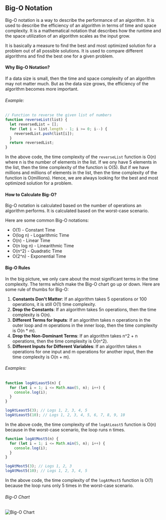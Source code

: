 ## Big-O Notation

Big-O notation is a way to describe the performance of an algorithm. It is used to describe the efficiency of an algorithm in terms of time and space complexity. It is a mathematical notation that describes how the runtime and the space utilization of an algorithm scales as the input grow.

It is basically a measure to find the best and most optimized solution for a problem out of all possible solutions. It is used to compare different algorithms and find the best one for a given problem.

#### Why Big-O Notation?

If a data size is small, then the time and space complexity of an algorithm may not matter much. But as the data size grows, the efficiency of the algorithm becomes more important.

###### Example:

```js
// Function to reverse the given list of numbers
function reverseList(list) {
  let reversedList = [];
  for (let i = list.length - 1; i >= 0; i--) {
    reversedList.push(list[i]);
  }
  return reversedList;
}
```

In the above code, the time complexity of the `reverseList` function is O(n) where n is the number of elements in the list. If we ony have 5 elements in the list, then the time complexity of the function is O(5). But if we have millions and millions of elements in the list, then the time complexity of the function is O(millions). Hence, we are always looking for the best and most optimized solution for a problem.

#### How to Calculate Big-O?

Big-O notation is calculated based on the number of operations an algorithm performs. It is calculated based on the worst-case scenario.

Here are some common Big-O notations:

- O(1) - Constant Time
- O(log n) - Logarithmic Time
- O(n) - Linear Time
- O(n log n) - Linearithmic Time
- O(n^2) - Quadratic Time
- O(2^n) - Exponential Time

#### Big-O Rules

In the big picture, we only care about the most significant terms in the time complexity. The terms which make the Big-O chart go up or down. Here are some rule of thumbs for Big-O:

1. **Constants Don't Matter**: If an algorithm takes 5 operations or 100 operations, it is still O(1) time complexity.
2. **Drop the Constants**: If an algorithm takes 5n operations, then the time complexity is O(n).
3. **Different Terms for Inputs**: If an algorithm takes n operations in the outer loop and m operations in the inner loop, then the time complexity is O(n \* m).
4. **Drop the Non-Dominant Terms**: If an algorithm takes n^2 + n operations, then the time complexity is O(n^2).
5. **Different Inputs for Different Variables**: If an algorithm takes n operations for one input and m operations for another input, then the time complexity is O(n + m).

###### Examples:

```js
function logAtLeast5(n) {
  for (let i = 1; i <= Math.max(5, n); i++) {
    console.log(i);
  }
}

logAtLeast5(3); // Logs 1, 2, 3, 4, 5
logAtLeast5(10); // Logs 1, 2, 3, 4, 5, 6, 7, 8, 9, 10
```

In the above code, the time complexity of the `logAtLeast5` function is O(n) because in the worst-case scenario, the loop runs n times.

```js
function logAtMost5(n) {
  for (let i = 1; i <= Math.min(5, n); i++) {
    console.log(i);
  }
}

logAtMost5(3); // Logs 1, 2, 3
logAtMost5(10); // Logs 1, 2, 3, 4, 5
```

In the above code, the time complexity of the `logAtMost5` function is O(1) because the loop runs only 5 times in the worst-case scenario.

###### Big-O Chart

![Big-O Chart](https://hsuan.info/images/BigO.jpeg)
